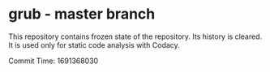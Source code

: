 # grub - master branch

This repository contains frozen state of the repository.
Its history is cleared. It is used only for static code
analysis with Codacy.

Commit Time: 1691368030